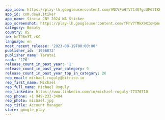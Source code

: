 ```yaml
---
app_icon: https://play-lh.googleusercontent.com/9NCVFwHfV714Q7gdUFG2IK0Nm7xYow4IUCXjE5Henf42e5s5ZZrIAU7LY8AXXD71aZw
app_id: com.dewa.stiker
app_name: Sincia CNY 2024 WA Sticker
app_screenshot: https://play-lh.googleusercontent.com/fFhV7fMkX9XIqNpns23w8dydXhKWQoNutKhQDpq7ysZcdLMfptBtPOYREUBKl5jVk9I
category: Beauty
country: US
id: beTJ6n3T_zKC
language: en
most_recent_release: '2023-08-19T00:00:00'
publisher_id: '1956072'
publisher_name: Teratai
rank: '176'
release_count_in_past_year: '1'
release_count_in_past_year_category: 9
release_count_in_past_year_top_in_category: 20
rep_email: michael.roguly@bitrise.io
rep_first_name: Michael
rep_full_name: Michael Roguly
rep_linkedin: https://www.linkedin.com/in/michael-roguly-77376710
rep_phone: +1 949-233-3404
rep_photo: michael.jpg
rep_title: Account Manager
store: google_play
---
```

